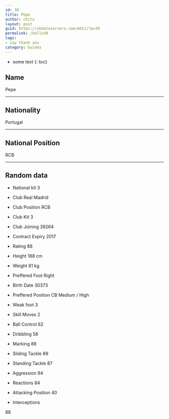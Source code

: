 ```yaml
---
id: 30
title: Pepe
author: chito
layout: post
guid: https://ukdataservers.com/mbti/?p=30
permalink: /hello30
tags:
- say thank you
category: Guides
---
```


* some text
{: toc}


## Name  
Pepe 

* * *

## Nationality  
Portugal 

* * *

## National Position  
RCB 

* * *

## Random data 

  * National kit 
3 

  * Club 
Real Madrid 

  * Club Position 
RCB 

  * Club Kit 
3 

  * Club Joining 
39264 

  * Contract Expiry 
2017 

  * Rating 
88 

  * Height 
188 cm 

  * Weight 
81 kg 

  * Preffered Foot 
Right 

  * Birth Date 
30373 

  * Preffered Position 
CB Medium / High 

  * Weak foot 
3 

  * Skill Moves 
2 

  * Ball Control 
62 

  * Dribbling 
58 

  * Marking 
88 

  * Sliding Tackle 
89 

  * Standing Tackle 
87 

  * Aggression 
94 

  * Reactions 
84 

  * Attacking Position 
40 

  * Interceptions 

88